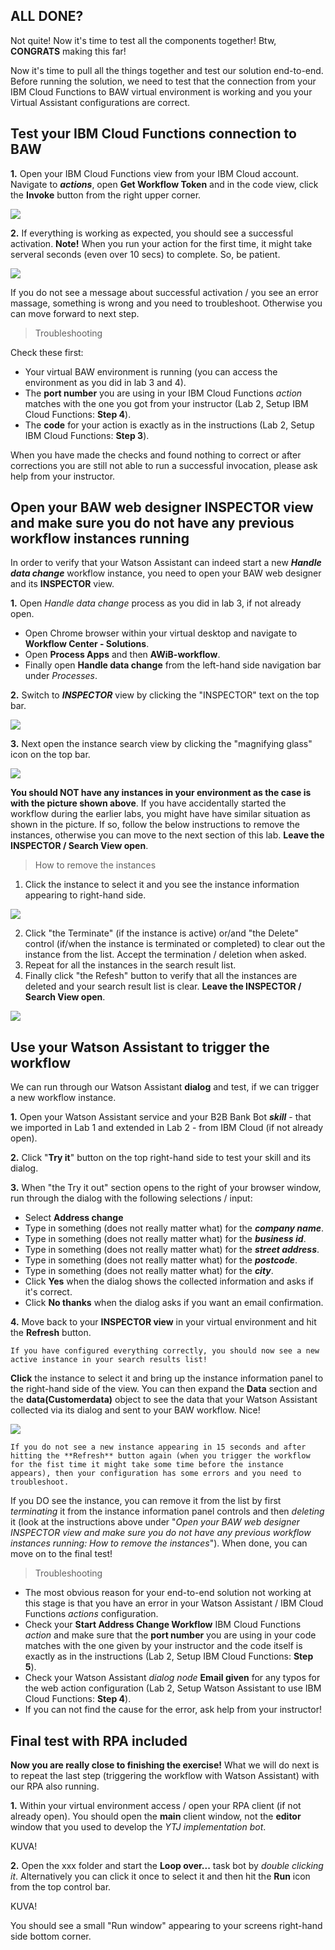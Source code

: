 ## ALL DONE?

Not quite! Now it's time to test all the components together! Btw, **CONGRATS** making this far!

Now it's time to pull all the things together and test our solution end-to-end. Before running the solution, we need to test that the connection from your IBM Cloud Functions to BAW virtual environment is working and you your Virtual Assistant configurations are correct.

## Test your IBM Cloud Functions connection to BAW

**1.** Open your IBM Cloud Functions view from your IBM Cloud account. Navigate to **_actions_**, open **Get Workflow Token** and in the code view, click the **Invoke** button from the right upper corner.

![](./images/invoke_get_token.png)

**2.** If everything is working as expected, you should see a successful activation. **Note!** When you run your action for the first time, it might take serveral seconds (even over 10 secs) to complete. So, be patient.

![](./images/invoke_get_token_result.png)

If you do not see a message about successful activation / you see an error massage, something is wrong and you need to troubleshoot. Otherwise you can move forward to next step.

> Troubleshooting

Check these first:

- Your virtual BAW environment is running (you can access the environment as you did in lab 3 and 4).
- The **port number** you are using in your IBM Cloud Functions _action_ matches with the one you got from your instructor (Lab 2, Setup IBM Cloud Functions: **Step 4**).
- The **code** for your action is exactly as in the instructions (Lab 2, Setup IBM Cloud Functions: **Step 3**).

When you have made the checks and found nothing to correct or after corrections you are still not able to run a successful invocation, please ask help from your instructor.

## Open your BAW web designer INSPECTOR view and make sure you do not have any previous workflow instances running

In order to verify that your Watson Assistant can indeed start a new _**Handle data change**_ workflow instance, you need to open your BAW web designer and its **INSPECTOR** view.

**1.** Open _Handle data change_ process as you did in lab 3, if not already open.

- Open Chrome browser within your virtual desktop and navigate to **Workflow Center - Solutions**.
- Open **Process Apps** and then **AWiB-workflow**.
- Finally open **Handle data change** from the left-hand side navigation bar under _Processes_.

**2.** Switch to _**INSPECTOR**_ view by clicking the "INSPECTOR" text on the top bar.

![](./images/open_inspector.png)

**3.** Next open the instance search view by clicking the "magnifying glass" icon on the top bar.

![](./images/mf.png)

**You should NOT have any instances in your environment as the case is with the picture shown above**. If you have accidentally started the workflow during the earlier labs, you might have have similar situation as shown in the picture. If so, follow the below instructions to remove the instances, otherwise you can move to the next section of this lab. **Leave the INSPECTOR / Search View open**.

> How to remove the instances

1. Click the instance to select it and you see the instance information appearing to right-hand side.

![](./images/delete_instance1.png)

2. Click "the Terminate" (if the instance is active) or/and "the Delete" control (if/when the instance is terminated or completed) to clear out the instance from the list. Accept the termination / deletion when asked.
3. Repeat for all the instances in the search result list.
4. Finally click "the Refesh" button to verify that all the instances are deleted and your search result list is clear. **Leave the INSPECTOR / Search View open**.

![](./images/delete_instance2.png)


## Use your Watson Assistant to trigger the workflow

We can run through our Watson Assistant **dialog** and test, if we can trigger a new workflow instance.

**1.** Open your Watson Assistant service and your B2B Bank Bot _**skill**_ - that we imported in Lab 1 and extended in Lab 2 - from IBM Cloud (if not already open).

**2.** Click "**Try it**" button on the top right-hand side to test your skill and its dialog.

**3.** When "the Try it out" section opens to the right of your browser window, run through the dialog with the following selections / input:

- Select **Address change**
- Type in something (does not really matter what) for the _**company name**_.
- Type in something (does not really matter what) for the _**business id**_.
- Type in something (does not really matter what) for the _**street address**_.
- Type in something (does not really matter what) for the _**postcode**_.
- Type in something (does not really matter what) for the _**city**_.
- Click **Yes** when the dialog shows the collected information and asks if it's correct.
- Click **No thanks** when the dialog asks if you want an email confirmation.

**4.** Move back to your **INSPECTOR view** in your virtual environment and hit the **Refresh** button.

``If you have configured everything correctly, you should now see a new active instance in your search results list!``

**Click** the instance to select it and bring up the instance information panel to the right-hand side of the view. You can then expand the **Data** section and the **data(Customerdata)** object to see the data that your Watson Assistant collected via its dialog and sent to your BAW workflow. Nice!

![](./images/new_instance.png)

``If you do not see a new instance appearing in 15 seconds and after hitting the **Refresh** button again (when you trigger the workflow for the fist time it might take some time before the instance appears), then your configuration has some errors and you need to troubleshoot.``

If you DO see the instance, you can remove it from the list by first _terminating_ it from the instance information panel controls and then _deleting_ it (look at the instructions above under "_Open your BAW web designer INSPECTOR view and make sure you do not have any previous workflow instances running: How to remove the instances_"). When done, you can move on to the final test!

> Troubleshooting

- The most obvious reason for your end-to-end solution not working at this stage is that you have an error in your Watson Assistant / IBM Cloud Functions _actions_ configuration.
- Check your **Start Address Change Workflow** IBM Cloud Functions _action_ and make sure that the **port number** you are using in your code matches with the one given by your instructor and the code itself is exactly as in the instructions (Lab 2, Setup IBM Cloud Functions: **Step 5**).
- Check your Watson Assistant _dialog node_ **Email given** for any typos for the web action configuration (Lab 2, Setup Watson Assistant to use IBM Cloud Functions: **Step 4**).
- If you can not find the cause for the error, ask help from your instructor!

## Final test with RPA included

**Now you are really close to finishing the exercise!** What we will do next is to repeat the last step (triggering the workflow with Watson Assistant) with our RPA also running.

**1.** Within your virtual environment access / open your RPA client (if not already open). You should open the **main** client window, not the **editor** window that you used to develop the _YTJ implementation bot_.

KUVA!

**2.** Open the xxx folder and start the **Loop over...** task bot by _double clicking it_. Alternatively you can click it once to select it and then hit the **Run** icon from the top control bar.

KUVA!

You should see a small "Run window" appearing to your screens right-hand side bottom corner. 
